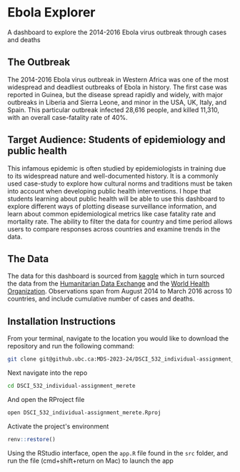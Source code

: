 # Ebola Explorer

A dashboard to explore the 2014-2016 Ebola virus outbreak through cases and deaths

## The Outbreak

The 2014-2016 Ebola virus outbreak in Western Africa was one of the most widespread and deadliest outbreaks of Ebola in history. The first case was reported in Guinea, but the disease spread rapidly and widely, with major outbreaks in Liberia and Sierra Leone, and minor in the USA, UK, Italy, and Spain. This particular outbreak infected 28,616 people, and killed 11,310, with an overall case-fatality rate of 40%.

## Target Audience: Students of epidemiology and public health

This infamous epidemic is often studied by epidemiologists in training due to its widespread nature and well-documented history. It is a commonly used case-study to explore how cultural norms and traditions must be taken into account when developing public health interventions. I hope that students learning about public health will be able to use this dashboard to explore different ways of plotting disease surveillance information, and learn about common epidemiological metrics like case fatality rate and mortality rate. The ability to filter the data for country and time period allows users to compare responses across countries and examine trends in the data. 

## The Data

The data for this dashboard is sourced from [kaggle](https://www.kaggle.com/datasets/imdevskp/ebola-outbreak-20142016-complete-dataset) which in turn sourced the data from the [Humanitarian Data Exchange](https://data.humdata.org/dataset/ebola-cases-2014) and the [World Health Organization](https://www.who.int/csr/don/archive/disease/ebola/en/). Observations span from August 2014 to March 2016 across 10 countries, and include cumulative number of cases and deaths. 

## Installation Instructions

From your terminal, navigate to the location you would like to download the repository and run the following command:
```bash
git clone git@github.ubc.ca:MDS-2023-24/DSCI_532_individual-assignment_merete.git
```

Next navigate into the repo
```bash
cd DSCI_532_individual-assignment_merete
```

And open the RProject file
```bash
open DSCI_532_individual-assignment_merete.Rproj 
```

Activate the project's environment
```r
renv::restore()
```
Using the RStudio interface, open the `app.R` file found in the `src` folder, and run the file (cmd+shift+return on Mac) to launch the app
